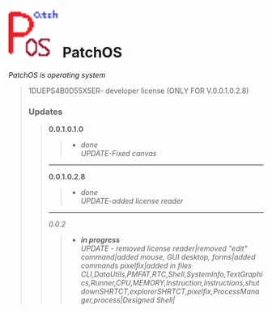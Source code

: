 # <img src="logo.png" style="width:100px"> **PatchOS** 
 *PatchOS is operating system*
 
>1DUEPS4B0D55X5ER- developer license (ONLY FOR V.0.0.1.0.2.8)  
>  
>### Updates
>>**0.0.1.0.1.0**
>>> + *done*  
>>>*UPDATE-Fixed canvas*
>>-----
>>**0.0.1.0.2.8**
>>> + *done*  
>>>*UPDATE-added license reader*
>>-----
>>*0.0.2*
>>> + ***in progress***  
>>>*UPDATE - removed license reader|removed "edit" command|added mouse, GUI desktop, forms|added commands pixelfix|added in files CLI,DataUtils,PMFAT,RTC,Shell,SystemInfo,TextGraphics,Runner,CPU,MEMORY,Instruction,Instructions,shutdownSHRTCT,explorerSHRTCT,pixelfix,ProcessManager,process|Designed Shell|*
